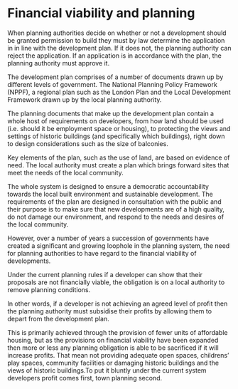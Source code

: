 # Financial viability and planning

When planning authorities decide on whether or not a development should be granted permission to build they must by law determine the application in in line with the development plan. If it does not, the planning authority can reject the application. If an application is in accordance with the plan, the planning authority must approve it.  

The development plan comprises of a number of documents drawn up by different levels of government. The National Planning Policy Framework (NPPF), a regional plan such as the London Plan and the Local Development Framework drawn up by the local planning authority. 

The planning documents that make up the development plan contain a whole host of requirements on developers, from how land should be used (i.e. should it be employment space or housing), to protecting the views and settings of historic buildings (and specifically which buildings), right down to design considerations such as the size of balconies. 

Key elements of the plan, such as the use of land, are based on evidence of need. The local authority must create a plan which brings forward sites that meet the needs of the local community. 

The whole system is designed to ensure a democratic accountability towards the local built environment and sustainable development. The requirements of the plan are designed in consultation with the public and their purpose is to make sure that new developments are of a high quality, do not damage our environment, and respond to the needs and desires of the local community.

However, over a number of years a succession of governments have created a significant and growing loophole in the planning system, the need for planning authorities to have regard to the financial viability of developments.

Under the current planning rules if a developer can show that their proposals are not financially viable, the obligation is on a local authority to remove planning conditions.

In other words, if a developer is not achieving an agreed level of profit then the planning authority must subsidise their profits by allowing them to depart from the development plan.

This is primarily achieved through the provision of fewer units of affordable housing, but as the provisions on financial viability have been expanded then more or less any planning obligation is able to be sacrificed if it will increase profits. That mean not providing adequate open spaces, childrens’ play spaces, community facilities or damaging historic buildings and the views of historic buildings.To put it bluntly under the current system developers profit comes first, town planning second.

